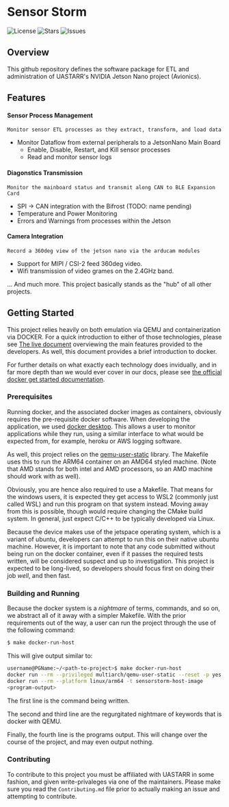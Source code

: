 # Sensor Storm

![License](https://img.shields.io/github/license/Physlex/SensorStorm)
![Stars](https://img.shields.io/github/stars/Physlex/SensorStorm)
![Issues](https://img.shields.io/github/issues/Physlex/SensorStorm)


## Overview

This github repository defines the software package for ETL and administration of UASTARR's NVIDIA Jetson Nano project (Avionics).


## Features

#### Sensor Process Management
    Monitor sensor ETL processes as they extract, transform, and load data

- Monitor Dataflow from external peripherals to a JetsonNano Main Board
    - Enable, Disable, Restart, and Kill sensor processes
    - Read and monitor sensor logs


#### Diagonstics Transmission
    Monitor the mainboard status and transmit along CAN to BLE Expansion Card

- SPI -> CAN integration with the Bifrost (TODO: name pending)
- Temperature and Power Monitoring
- Errors and Warnings from processes within the Jetson


#### Camera Integration
    Record a 360deg view of the jetson nano via the arducam modules

- Support for MIPI / CSI-2 feed 360deg video.
- Wifi transmission of video grames on the 2.4GHz band.


... And much more. This project basically stands as the "hub" of all other projects.


## Getting Started

This project relies heavily on both emulation via QEMU and containerization via DOCKER. For a quick introduction to either of those technologies, please see [The live document](https://docs.google.com/document/d/1wemsVqKCjdM_Zzt9AddQuQp1n9oAnCHZUxd34U-N9PI/edit?tab=t.0#heading=h.cxk14xgw75wh) overviewing the main features provided to the developers. As well, this document provides a brief introduction to docker.

For further details on what exactly each technology does invidually, and in far more depth than we would ever cover in our docs, please see [the official docker get started documentation](https://docs.docker.com/get-started/).


### Prerequisites

Running docker, and the associated docker images as containers, obviously requires the pre-requisite docker software. When developing the application, we used [docker desktop](https://docs.docker.com/get-started/get-docker/). This allows a user to monitor applications while they run, using a similar interface to what would be expected from, for example, heroku or AWS logging software.

As well, this project relies on the [qemu-user-static](https://github.com/multiarch/qemu-user-static) library. The Makefile uses this to run the ARM64 container on an AMD64 styled machine. (Note that AMD stands for both intel and AMD processors, so an AMD machine should work with as well).

Obviously, you are hence also required to use a Makefile. That means for the windows users, it is expected they get access to WSL2 (commonly just called WSL) and run this program on that system instead. Moving away from this is possible, though would require changing the CMake build system. In general, just expect C/C++ to be typically developed via Linux.

Because the device makes use of the jetspace operating system, which is a variant of ubuntu, developers can attempt to run this on their native ubuntu machine. However, it is important to note that any code submitted without being run on the docker container, even if it passes the required tests written, will be considered suspect and up to investigation. This project is expected to be long-lived, so developers should focus first on doing their job *well*, and then fast.


### Building and Running

Because the docker system is a *nightmare* of terms, commands, and so on, we abstract all of it away with a simpler Makefile. With the prior requirements out of the way, a user can run the project through the use of the following command:


```sh
$ make docker-run-host
```

This will give output similar to:

```sh
username@PGName:~/<path-to-project>$ make docker-run-host
docker run --rm --privileged multiarch/qemu-user-static --reset -p yes > /dev/null 2>&1
docker run --rm --platform linux/arm64 -t sensorstorm-host-image
<program-output>
```

The first line is the command being written.

The second and third line are the regurgitated nightmare of keywords that is docker with QEMU.

Finally, the fourth line is the programs output. This will change over the course of the project, and may even output nothing.


### Contributing

To contribute to this project you must be affiliated with UASTARR in some fashion, and given write-privaleges via one of the maintainers. Please make sure you read the `Contributing.md` file prior to actually making an issue and attempting to contribute.
